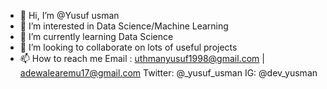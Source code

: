 - 👋 Hi, I’m @Yusuf usman
- 👀 I’m interested in Data Science/Machine Learning
- 🌱 I’m currently learning Data Science
- 💞️ I’m looking to collaborate on lots of useful projects
- 📫 How to reach me 
Email : uthmanyusuf1998@gmail.com | adewalearemu17@gmail.com
Twitter: @_yusuf_usman
IG: @dev_yusman

<!---
Y-usman/Y-usman is a ✨ special ✨ repository because its `README.md` (this file) appears on your GitHub profile.
You can click the Preview link to take a look at your changes.
--->
